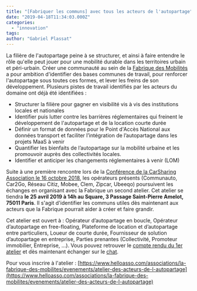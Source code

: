 ```yaml
---
title: "[Fabriquer les communs] avec tous les acteurs de l'autopartage"
date: "2019-04-18T11:34:03.000Z"
categories: 
  - "innovation"
tags: 
author: "Gabriel Plassat"
---
```


La filière de l'autopartage peine à se structurer, et ainsi à faire entendre le rôle qu'elle peut jouer pour une mobilité durable dans les territoires urbain et péri-urbain. Créer une communauté au sein de la [Fabrique des Mobilités](http://wiki.lafabriquedesmobilites.fr/wiki/Communaut%C3%A9_des_acteurs_de_l%27autopartage_-_location_courte_dur%C3%A9e) a pour ambition d'identifier des bases communes de travail, pour renforcer l'autopartage sous toutes ces formes, et lever les freins de son développement. Plusieurs pistes de travail identifiés par les acteurs du domaine ont déjà été identifiées :

- Structurer la filière pour gagner en visibilité vis à vis des institutions locales et nationales
- Identifier puis lutter contre les barrières réglementaires qui freinent le développement de l'autopartage et de la location courte durée 
- Définir un format de données pour le Point d'Accès National aux données transport et faciliter l’intégration de l’autopartage dans les projets MaaS à venir
- Quantifier les bienfaits de l’autopartage sur la mobilité urbaine et les promouvoir auprès des collectivités locales.
- Identifier et anticiper les changements réglementaires à venir (LOM)

Suite à une première rencontre lors de la [Conférence de la CarSharing Association le 16 octobre 2018](http://conference.carsharing.org/), les opérateurs présents (Communauto, Car2Go, Réseau Citiz, Mobee, Clem, Zipcar, Ubeeqo) poursuivent les échanges en organisant avec la Fabrique un second atelier. Cet atelier se tiendra **le 25 avril 2019 à 14h au Square, 3 Passage Saint-Pierre Amelot, 75011 Paris**. Il s'agit d'identifier les communs utiles dès maintenant aux acteurs que la Fabrique pourrait aider à créer et faire grandir.

Cet atelier est ouvert à : Opérateur d’autopartage en boucle, Opérateur d’autopartage en free-floating, Plateforme de location et d’autopartage entre particuliers, Loueur de courte durée, Fournisseur de solution d’autopartage en entreprise, Parties prenantes (Collectivité, Promoteur immobilier, Entreprise, ...). Vous pouvez retrouver le [compte rendu du 1er atelier](http://wiki.lafabriquedesmobilites.fr/wiki/CR_Atelier_N%C2%B01_des_acteurs_de_l%27autopartage) et dès maintenant échanger sur le [chat](https://chat.fabmob.io/channel/autopartage).

Pour vous inscrire à l'atelier : [https://www.helloasso.com/associations/la-fabrique-des-mobilites/evenements/atelier-des-acteurs-de-l-autopartage](https://www.helloasso.com/associations/la-fabrique-des-mobilites/evenements/atelier-des-acteurs-de-l-autopartage)
